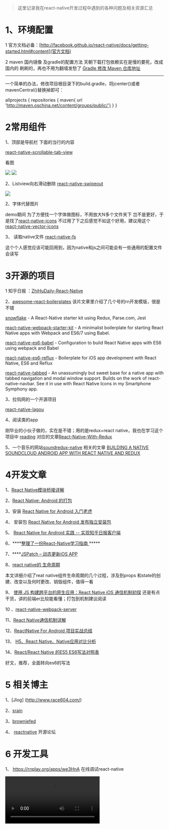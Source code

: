 > 这里记录我在react-native开发过程中遇到的各种问题及相关资源汇总

 
# 1、环境配置

1   官方文档必备：[http://facebook.github.io/react-native/docs/getting-started.html#content](官方文档)


2   maven 国内镜像 及gradle的配置方法
  天朝下载打包依赖实在是慢的要死，改成国内的 刷刷的，再也不用为翻墙发愁了
  [Gradle 修改 Maven 仓库地址](http://www.yrom.net/blog/2015/02/07/change-gradle-maven-repo-url/)
  
----------
  一个简单的办法，修改项目根目录下的build.gradle，将jcenter()或者mavenCentral()替换掉即可：

  allprojects {
      repositories {
          maven{ url 'http://maven.oschina.net/content/groups/public/'}
      }
  }
  
# 2常用组件 

1、顶部是导航栏 下面的当行的内容  

[react-native-scrollable-tab-view](https://github.com/brentvatne/react-native-scrollable-tab-view)


看图

![](https://raw.githubusercontent.com/brentvatne/react-native-scrollable-tab-view/master/demo.gif)
![](https://raw.githubusercontent.com/brentvatne/react-native-scrollable-tab-view/master/demo-fb.gif)

2、Listview向右滑动删除 
[react-native-swipeout](https://github.com/dancormier/react-native-swipeout)

![](https://camo.githubusercontent.com/b48b5dfb4a8ca88cb1408a9a0ff5aecd8f92ff4b/687474703a2f2f692e696d6775722e636f6d2f6f43514c4e46432e676966)

2、字体代替图片

demo期间 为了方便找一个字体做图标，不用放大N多个文件夹下 岂不是更好，于是找了[react-native-icons](https://github.com/corymsmith/react-native-icons)
不过用了下之后感觉不如这个好用，建议用这个 [react-native-vector-icons](https://github.com/oblador/react-native-vector-icons)

3、 读取native文件
 [react-native-fs](https://github.com/johanneslumpe/react-native-fs)
 
  这个个人感觉应该可能回用到，因为native和js之间可能会有一些通用的配置文件会读写
  
# 3开源的项目

1 知乎日报 ：[ZhiHuDaily-React-Native](https://github.com/race604/ZhiHuDaily-React-Native)

2、[awesome-react-boilerplates](http://habd.as/awesome-react-boilerplates/#react-native)
   该片文章里介绍了几个号的rn开发模版，很是不错
   
   [snowflake](https://github.com/bartonhammond/snowflake) - A React-Native starter kit using Redux, Parse.com, Jest
   
   [react-native-webpack-starter-kit](https://github.com/jhabdas/react-native-webpack-starter-kit) - A minimalist boilerplate for starting React Native apps with Webpack and ES6/7 using Babel.

   [react-native-es6-babel](https://github.com/roman01la/react-native-babel) - Configuration to build React Native apps with ES6 using webpack and Babel

   [react-native-es6-reflux](https://github.com/filp/react-native-es6-reflux) - Boilerplate for iOS app development with React Native, ES6 and Reflux

   [react-native-tabbed](https://github.com/rxb/react-native-tabbed) - An unassumingly but sweet base for a native app with tabbed navigation and modal window support. Builds on the
work of react-native-navbar. See it in use with React Native Icons in my Smartphone Symphony app.

3、拉钩网的一个开源项目

  [react-native-lagou](https://github.com/heruijun/react-native-lagou)
  
4、阅读类的app

刚毕业的小伙子做的，实在是不错；用的是redux+react native，我也在学习这个项目中
[reading](https://github.com/attentiveness/reading)
 对应的文章[React-Native-With-Redux](http://richardcao.me/2016/01/12/React-Native-With-Redux/)
 
5、一个音乐的网站[soundredux-native](https://github.com/fraserxu/soundredux-native)
相关的文章  [BUILDING A NATIVE SOUNDCLOUD ANDROID APP WITH REACT NATIVE AND REDUX](https://wiredcraft.com/blog/native-soundcloud-android-app/)

# 4开发文章

1、[React Native模块桥接详解](http://www.dobest.me/post/react-native-bridge/)

2、[React Native: Android 的打包](http://www.liaohuqiu.net/cn/posts/react-native-android-package/)

3、安装 [React Native for Android 入门老虎](http://www.race604.com/react-native-for-android-start/)

4、 安装包  [React Native for Android 发布独立安装包](http://www.race604.com/rn-android-standalone-apk/)

5、 [React Native for Android 实践 -- 实现知乎日报客户端](http://www.race604.com/react-native-android-practice/)

6、****[整理了一份React-Native学习指南 ](http://www.w3ctech.com/topic/909)*****

7、****[JSPatch – 动态更新iOS APP](http://blog.cnbang.net/works/2767/)

8、[react native的 生命周期](http://www.race604.com/react-native-component-lifecycle/)
 
 本文详细介绍了reat native组件生命周期的几个过程，涉及到props 和state的创建、改变以及何时更改、销毁组件，值得一看
 
9、 [使用 JS 构建跨平台的原生应用：React Native iOS 通信机制初探](http://taobaofed.org/blog/2015/12/30/the-communication-scheme-of-react-native-in-ios/)
   还是有点干货，讲的前端er比较能看懂；打包到机制建议阅读
   
10 、[react-native-webpack-server](https://github.com/mjohnston/react-native-webpack-server)

11、[React Native通信机制详解](http://blog.cnbang.net/tech/2698/)

12、[ReactNative For Android 项目实战总结](http://mp.weixin.qq.com/s?__biz=MzI1MTA1MzM2Nw==&mid=401483604&idx=1&sn=399cdf7e13fe6125108de1bfd045f2cf&scene=0#wechat_redirect)

13、 [H5、React Native、Native应用对比分析](http://my.oschina.net/vczero/blog/597980?fromerr=YmkNRpKb)

14、[React/React Native 的ES5 ES6写法对照表](http://bbs.reactnative.cn/topic/15/react-react-native-%E7%9A%84es5-es6%E5%86%99%E6%B3%95%E5%AF%B9%E7%85%A7%E8%A1%A8/2)

 好文，推荐，全面转向es6的写法
 
 
# 5 相关博主 

1、[Jlog] (http://www.race604.com/)

2、[srain](http://www.liaohuqiu.net/)

3、[browniefed](http://browniefed.com/)

4、 [reactnative](http://www.reactnative.com/)  开源论坛

# 6 开发工具

1、 https://rnplay.org/apps/we3HnA  在线调试react-native

 
![手术室](https://raw.githubusercontent.com/changfuguo/doukanmv/master/temp/hot.webm)
